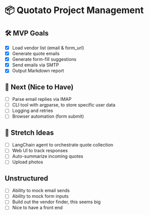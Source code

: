 # 📦 Quotato Project Management

## 🛠 MVP Goals
- [x] Load vendor list (email & form_url)
- [x] Generate quote emails
- [x] Generate form-fill suggestions
- [x] Send emails via SMTP
- [x] Output Markdown report

## 🧪 Next (Nice to Have)
- [ ] Parse email replies via IMAP
- [ ] CLI tool with argparse, to store specific user data
- [ ] Logging and retries
- [ ] Browser automation (form submit)

## 🧠 Stretch Ideas
- [ ] LangChain agent to orchestrate quote collection
- [ ] Web UI to track responses
- [ ] Auto-summarize incoming quotes
- [ ] Upload photos

## Unstructured
- [ ] Ability to mock email sends
- [ ] Ability to mock form inputs
- [ ] Build out the vendor finder, this seems big
- [ ] Nice to have a front end